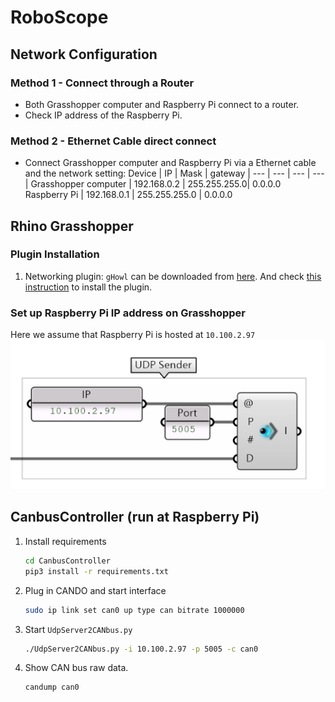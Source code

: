 # RoboScope
## Network Configuration
### Method 1 - Connect through a Router 
- Both Grasshopper computer and Raspberry Pi connect to a router.
- Check IP address of the Raspberry Pi.
### Method 2 - Ethernet Cable direct connect 
- Connect Grasshopper computer and Raspberry Pi via a Ethernet cable and the network setting:
  Device | IP | Mask | gateway
  | --- | --- | --- | --- |
  Grasshopper computer | 192.168.0.2 | 255.255.255.0| 0.0.0.0
  Raspberry Pi | 192.168.0.1 | 255.255.255.0 | 0.0.0.0
## Rhino Grasshopper
### Plugin Installation
1. Networking plugin: `gHowl` can be downloaded from [here](https://www.food4rhino.com/en/app/ghowl). And check [this instruction](https://www.food4rhino.com/en/faq#users-install-grasshopper-plugin) to install the plugin.

### Set up Raspberry Pi IP address on Grasshopper
Here we assume that Raspberry Pi is hosted at `10.100.2.97`
![image](./docs//Grasshopper_ip_setup.png)

## CanbusController (run at Raspberry Pi)
1. Install requirements
    ``` bash
    cd CanbusController
    pip3 install -r requirements.txt
    ```
2. Plug in CANDO and start interface
    ``` bash
    sudo ip link set can0 up type can bitrate 1000000
    ```
3. Start `UdpServer2CANbus.py`
    ``` bash
    ./UdpServer2CANbus.py -i 10.100.2.97 -p 5005 -c can0
    ```
4. Show CAN bus raw data.
    ``` bash
    candump can0
    ```